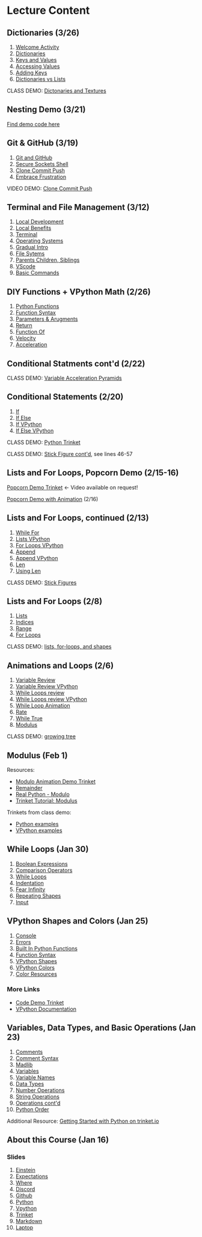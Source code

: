 # Lecture Content

## Dictionaries (3/26)

1.  [Welcome Activity](/dictionaries/01_welcomeActivity.md)
2.  [Dictionaries](/dictionaries/02_dictionaries.md)
3.  [Keys and Values](/dictionaries/03_keysValues.md)
4.  [Accessing Values](/dictionaries/04_accessingValues.md)
5.  [Adding Keys](/dictionaries/05_addingKeys.md)
6.  [Dictionaries  vs Lists](/dictionaries/06_dictionariesVsLists.md)

CLASS DEMO: [Dictonaries and Textures](https://trinket.io/glowscript/ac616e4c26)

## Nesting Demo (3/21)

[Find demo code here](https://trinket.io/glowscript/376c813223)

## Git & GitHub (3/19)

1.  [Git and GitHub](/git-github/01_gitAndGithub.md)
2.  [Secure Sockets Shell](/git-github/02_secureSocketShell.md)
3.  [Clone Commit Push](/git-github/03_cloneCommitPush.md)
4.  [Embrace Frustration](/git-github/04_embraceFrustration.md)

VIDEO DEMO: [Clone Commit Push](https://drive.google.com/file/d/1bTXvftVQtvPRS-oC1Ky67Xh9WS4yTmfC/view?usp=sharing)

## Terminal and File Management (3/12)

1.  [Local Development](/command-line-files/01_localDevelopment.md)
2.  [Local Benefits](/command-line-files/02_localBenefits.md)
3.  [Terminal](/command-line-files/03_commandPrompt.md)
4.  [Operating Systems](/command-line-files/04_operatingSystems.md)
5.  [Gradual Intro](/command-line-files/05_gradualIntro.md)
6.  [File Sytems](/command-line-files/06_fileSytems.md)
7.  [Parents Children, Siblings](/command-line-files/07_parentsChildrenSiblings.md)
8.  [VScode](/command-line-files/08_VSCode.md)
9.  [Basic Commands](/command-line-files/09_basicCommands.md)

## DIY Functions + VPython Math (2/26)

1.  [Python Functions](/math-functions/01_pythonFunctions.md)
2.  [Function Syntax](/math-functions/02_functionSyntax.md)
3.  [Parameters & Arugments](/math-functions/03_paramsArugments.md)
4.  [Return](/math-functions/04_return.md)
5.  [Function Of](/math-functions/05_functionOf.md)
6.  [Velocity](/math-functions/05_velocity.md)
7.  [Acceleration](/math-functions/07_acceleration.md)

## Conditional Statments cont'd (2/22)

CLASS DEMO: [Variable Acceleration Pyramids](https://trinket.io/glowscript/1158dcadad)

## Conditional Statements (2/20)

1.  [If](/conditionals/01_if.md)
2.  [If Else](/conditionals/02_ifElse.md)
3.  [If VPython](/conditionals/03_ifVPython.md)
4.  [If Else VPython](/conditionals/04_ifElseVPython.md)

CLASS DEMO: [Python Trinket](https://trinket.io/python/27fd7caca4)

CLASS DEMO: [Stick Figure cont'd](https://trinket.io/glowscript/4c8f84094e), see lines 46-57

## Lists and For Loops, Popcorn Demo (2/15-16)

[Popcorn Demo Trinket](https://trinket.io/glowscript/36177a7e88) \<- Video available on request!

[Popcorn Demo with Animation](https://trinket.io/glowscript/ec298badd2) (2/16)

## Lists and For Loops, continued (2/13)

1.  [While For](/lists-for-loops-contd/01_whileFor.md)
2.  [Lists VPython](/lists-for-loops-contd/02_listsVpython.md)
3.  [For Loops VPython](/lists-for-loops-contd/03_forLoopsVPython.md)
4.  [Append](/lists-for-loops-contd/04_append.md)
5.  [Append VPython](/lists-for-loops-contd/05_appendVPython.md)
6.  [Len](/lists-for-loops-contd/06_len.md)
7.  [Using Len](/lists-for-loops-contd/07_usingLen.md)

CLASS DEMO: [Stick Figures](https://trinket.io/glowscript/4c8f84094e)

## Lists and For Loops (2/8)

1.  [Lists](/lists-for-loops/01_lists.md)
2.  [Indices](/lists-for-loops/02_indices.md)
3.  [Range](/lists-for-loops/03_range.md)
4.  [For Loops](/lists-for-loops/04_forLoops.md)

CLASS DEMO: [lists, for-loops, and shapes](https://trinket.io/glowscript/450e4956a4)

## Animations and Loops (2/6)

1.  [Variable Review](/while-true/01_variableReview.md)
2.  [Variable Review VPython](/while-true/02_variableReviewVpython.md)
3.  [While Loops review](/while-true/03_whileLoopsReview.md)
4.  [While Loops review VPython](/while-true/04_whileLoopsReview.md)
5.  [While Loop Animation](/while-true/05_whileLoopAnimation.md)
6.  [Rate](/while-true/06_rate.md)
7.  [While True](/while-true/07_whileTrue.md)
8.  [Modulus](/while-true/08_modulus.md)

CLASS DEMO: [growing tree](https://trinket.io/glowscript/d7c51a9ca7)

## Modulus (Feb 1)

Resources:

- [Modulo Animation Demo Trinket](https://trinket.io/glowscript/8a404108c7)
- [Remainder](https://mathworld.wolfram.com/Remainder.html)
- [Real Python - Modulo](https://realpython.com/python-modulo-operator/)
- [Trinket Tutorial: Modulus](https://learnpython.trinket.io/learn-python-part-1-numbers#/numbers/modulus)

Trinkets from class demo:

- [Python examples](https://trinket.io/python/2312a3b810)
- [VPython examples](https://trinket.io/glowscript/de090984b7)

## While Loops (Jan 30)

1.  [Boolean Expressions](/while-loops/01_booleanExpressions.md)
2.  [Comparison Operators](/while-loops/02_comparisonOperators.md)
3.  [While Loops](/while-loops/03_whileLoops.md)
4.  [Indentation](/while-loops/04_indentation.md)
5.  [Fear Infinity](/while-loops/05_fearInfinity.md)
6.  [Repeating Shapes](/while-loops/06_repeatingShapes.md)
7.  [Input](/while-loops/07_input.md)

## VPython Shapes and Colors (Jan 25)

1.  [Console](/vpython-shapes-and-colors/01_console.md)
2.  [Errors](/vpython-shapes-and-colors/02_errors.md)
3.  [Built In Python Functions](/vpython-shapes-and-colors/03_builtInPythonFunctions.md)
4.  [Function Syntax](/vpython-shapes-and-colors/04_functionSyntax.md)
5.  [VPython Shapes](/vpython-shapes-and-colors/05_vpythonShapes.md)
6.  [VPython Colors](/vpython-shapes-and-colors/06_vpythonColors.md)
7.  [Color Resources](/vpython-shapes-and-colors/07_colorResources.md)

### More Links

- [Code Demo Trinket](https://trinket.io/glowscript/a280273975)
- [VPython Documentation](https://www.glowscript.org/docs/VPythonDocs/index.html)

## Variables, Data Types, and Basic Operations (Jan 23)

1.  [Comments](/variables-data-types-operations/01_comments.md)
2.  [Comment Syntax](/variables-data-types-operations/02_commentSyntax.md)
3.  [Madlib](/variables-data-types-operations/03_madlib.md)
4.  [Variables](/variables-data-types-operations/04_variables.md)
5.  [Variable Names](/variables-data-types-operations/05_variableNames.md)
6.  [Data Types](/variables-data-types-operations/06_dataTypes.md)
7.  [Number Operations](/variables-data-types-operations/07_numberOperations.md)
8.  [String Operations](/variables-data-types-operations/08_stringOperations.md)
9.  [Operations cont'd](/variables-data-types-operations/09_asteriskStrNum.md)
10. [Python Order](/variables-data-types-operations/10_pythonOrder.md)

Additional Resource: [Getting Started with Python on trinket.io](https://docs.trinket.io/getting-started-with-python#/welcome/where-we-ll-go)

## About this Course (Jan 16)

### Slides

1.  [Einstein](/about-100/01_einstein.md)
2.  [Expectations](/about-100/02_expectations.md)
3.  [Where](/about-100/03_where.md)
4.  [Discord](/about-100/04_discord.md)
5.  [Github](/about-100/05_github.md)
6.  [Python](/about-100/06_python.md)
7.  [Vpython](/about-100/07_vpython.md)
8.  [Trinket](/about-100/08_trinket.md)
9.  [Markdown](/about-100/09_markdown.md)
10. [Laptop](/about-100/10_laptop.md)
